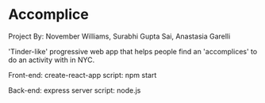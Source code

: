 # Accomplice
Project By: November Williams, Surabhi Gupta Sai, Anastasia Garelli

'Tinder-like' progressive web app that helps people find an 'accomplices' to do an activity with in NYC.

Front-end: create-react-app
script: npm start

Back-end: express server
script: node.js
